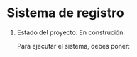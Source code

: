 <h1>Sistema de registro</h1>
<ol type="1">
  <li>Estado del proyecto: En construción.</li>

  <p>Para ejecutar el sistema, debes poner:</p>
</ol>

 ```npm install react´´´
